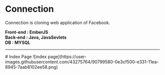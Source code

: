 # Connection
Connection is cloning web application of Facebook.

**Front-end : EmberJS**<br>
**Back-end : Java, JavaSevlets**<br>
**DB : MYSQL**<br>

<hr>
# Index Page
![index page](https://user-images.githubusercontent.com/43275764/90799580-0e3cf500-e331-11ea-8945-7aab8102ee58.png)
